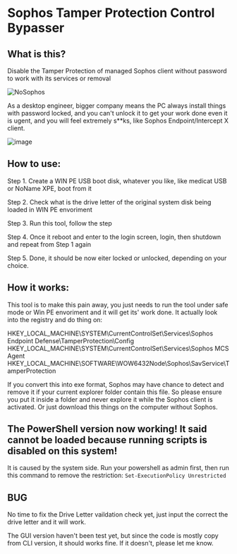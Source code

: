 # Sophos Tamper Protection Control Bypasser

## What is this?
Disable the Tamper Protection of managed Sophos client without password to work with its services or removal

![NoSophos](https://user-images.githubusercontent.com/20796385/177294557-e7a0f74e-e05e-49d6-8fb0-a37e5ec23209.png)

As a desktop engineer, bigger company means the PC always install things with password locked, and you can't unlock it to get your work done even it is ugent, and you will feel extremely s**ks, like Sophos Endpoint/Intercept X client.

![image](https://github.com/thomasbad/No_Sophos_TamperProtection/assets/20796385/bfd3e184-9ff5-4d36-93ae-592471735a35)

## How to use:
Step 1. Create a WIN PE USB boot disk, whatever you like, like medicat USB or NoName XPE, boot from it

Step 2. Check what is the drive letter of the original system disk being loaded in WIN PE envoriment

Step 3. Run this tool, follow the step

Step 4. Once it reboot and enter to the login screen, login, then shutdown and repeat from Step 1 again

Step 5. Done, it should be now eiter locked or unlocked, depending on your choice.

## How it works:
This tool is to make this pain away, you just needs to run the tool under safe mode or Win PE envoriment and it will get its' work done.
It actually look into the registry and do thing on:

HKEY_LOCAL_MACHINE\SYSTEM\CurrentControlSet\Services\Sophos Endpoint Defense\TamperProtection\Config
HKEY_LOCAL_MACHINE\SYSTEM\CurrentControlSet\Services\Sophos MCS Agent
HKEY_LOCAL_MACHINE\SOFTWARE\WOW6432Node\Sophos\SavService\TamperProtection

If you convert this into exe format, Sophos may have chance to detect and remove it if your current explorer folder contain this file. So please ensure you put it inside a folder and never explore it while the Sophos client is activated. Or just download this things on the computer without Sophos.

## The PowerShell version now working! It said cannot be loaded because running scripts is disabled on this system!
It is caused by the system side. Run your powershell as admin first, then run this command to remove the restriction:
`
Set-ExecutionPolicy Unrestricted
`

## BUG
No time to fix the Drive Letter vaildation check yet, just input the correct the drive letter and it will work.

The GUI version haven't been test yet, but since the code is mostly copy from CLI version, it should works fine. If it doesn't, please let me know.
